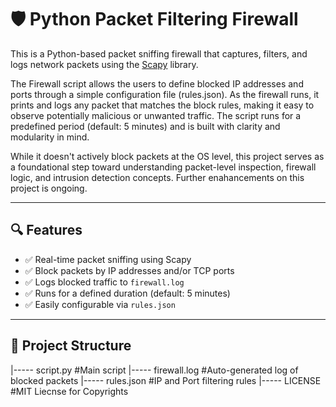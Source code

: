 # 🛡️ Python Packet Filtering Firewall

This is  a Python-based packet sniffing firewall that captures, filters, and logs network packets using the [Scapy](https://scapy.readthedocs.io/) library.

The Firewall script allows the users to define blocked IP addresses and ports through a simple configuration file (rules.json). As the firewall runs, it prints and logs any packet that matches the block rules, making it easy to observe potentially malicious or unwanted traffic. The script runs for a predefined period (default: 5 minutes) and is built with clarity and modularity in mind.

While it doesn't actively block packets at the OS level, this project serves as a foundational step toward understanding packet-level inspection, firewall logic, and intrusion detection concepts. Further enahancements on this project is ongoing.

---

## 🔍 Features

- ✅ Real-time packet sniffing using Scapy
- ✅ Block packets by IP addresses and/or TCP ports
- ✅ Logs blocked traffic to `firewall.log`
- ✅ Runs for a defined duration (default: 5 minutes)
- ✅ Easily configurable via `rules.json`

---

## 📁 Project Structure

|----- script.py #Main script
|----- firewall.log #Auto-generated log of blocked packets
|----- rules.json #IP and Port filtering rules
|----- LICENSE #MIT Liecnse for Copyrights

